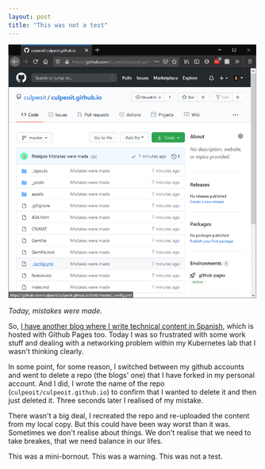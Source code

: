 ```yaml
---
layout: post
title: "This was not a test"
---
```


<img src="assets/img/mistakes.png" alt="A little mistake" width=500px height=auto>

*Today, mistakes were made.*

So, [I have another blog where I write technical content in Spanish](https://culpeo.blog), which is hosted with Github Pages too. Today I was so frustrated with some work stuff and dealing with a networking problem within my Kubernetes lab that I wasn't thinking clearly.

In some point, for some reason, I switched between my github accounts and went to delete a repo (the blogs' one) that I have forked in my personal account. And I did, I wrote the name of the repo (`culpeoit/culpeoit.github.io`) to confirm that I wanted to delete it and then just deleted it. Three seconds later I realised of my mistake.

There wasn't a big deal, I recreated the repo and re-uploaded the content from my local copy. But this could have been way worst than it was. Sometimes we don't realise about things. We don't realise that we need to take breakes, that we need balance in our lifes.

This was a mini-bornout. This was a warning. This was not a test.